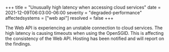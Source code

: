 +++
title = "Unusually high latency when accessing cloud services"
date = 2021-12-09T06:03:00-06:00
severity = "degraded-performance"
affectedsystems = ["web api"]
resolved = false
+++

The Web API is experiencing an unstable connection to cloud services. The high latency is causing timeouts when using the OpenSGID. This is affecting the consistency of the Web API. Hosting has been notified and will report on the findings.

